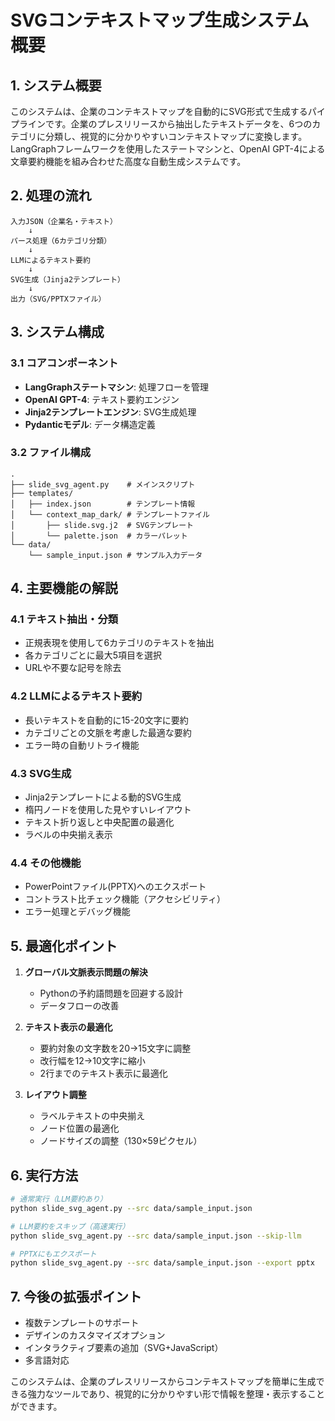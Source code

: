 # SVGコンテキストマップ生成システム 概要

## 1. システム概要

このシステムは、企業のコンテキストマップを自動的にSVG形式で生成するパイプラインです。企業のプレスリリースから抽出したテキストデータを、6つのカテゴリに分類し、視覚的に分かりやすいコンテキストマップに変換します。LangGraphフレームワークを使用したステートマシンと、OpenAI GPT-4による文章要約機能を組み合わせた高度な自動生成システムです。

## 2. 処理の流れ

```
入力JSON（企業名・テキスト）
    ↓
パース処理（6カテゴリ分類）
    ↓
LLMによるテキスト要約
    ↓
SVG生成（Jinja2テンプレート）
    ↓
出力（SVG/PPTXファイル）
```

## 3. システム構成

### 3.1 コアコンポーネント

- **LangGraphステートマシン**: 処理フローを管理
- **OpenAI GPT-4**: テキスト要約エンジン
- **Jinja2テンプレートエンジン**: SVG生成処理
- **Pydanticモデル**: データ構造定義

### 3.2 ファイル構成

```
.
├── slide_svg_agent.py    # メインスクリプト
├── templates/
│   ├── index.json        # テンプレート情報
│   └── context_map_dark/ # テンプレートファイル
│       ├── slide.svg.j2  # SVGテンプレート
│       └── palette.json  # カラーパレット
└── data/
    └── sample_input.json # サンプル入力データ
```

## 4. 主要機能の解説

### 4.1 テキスト抽出・分類

- 正規表現を使用して6カテゴリのテキストを抽出
- 各カテゴリごとに最大5項目を選択
- URLや不要な記号を除去

### 4.2 LLMによるテキスト要約

- 長いテキストを自動的に15-20文字に要約
- カテゴリごとの文脈を考慮した最適な要約
- エラー時の自動リトライ機能

### 4.3 SVG生成

- Jinja2テンプレートによる動的SVG生成
- 楕円ノードを使用した見やすいレイアウト
- テキスト折り返しと中央配置の最適化
- ラベルの中央揃え表示

### 4.4 その他機能

- PowerPointファイル(PPTX)へのエクスポート
- コントラスト比チェック機能（アクセシビリティ）
- エラー処理とデバッグ機能

## 5. 最適化ポイント

1. **グローバル文脈表示問題の解決**
   - Pythonの予約語問題を回避する設計
   - データフローの改善

2. **テキスト表示の最適化**
   - 要約対象の文字数を20→15文字に調整
   - 改行幅を12→10文字に縮小
   - 2行までのテキスト表示に最適化

3. **レイアウト調整**
   - ラベルテキストの中央揃え
   - ノード位置の最適化
   - ノードサイズの調整（130×59ピクセル）

## 6. 実行方法

```bash
# 通常実行（LLM要約あり）
python slide_svg_agent.py --src data/sample_input.json

# LLM要約をスキップ（高速実行）
python slide_svg_agent.py --src data/sample_input.json --skip-llm

# PPTXにもエクスポート
python slide_svg_agent.py --src data/sample_input.json --export pptx
```

## 7. 今後の拡張ポイント

- 複数テンプレートのサポート
- デザインのカスタマイズオプション
- インタラクティブ要素の追加（SVG+JavaScript）
- 多言語対応

このシステムは、企業のプレスリリースからコンテキストマップを簡単に生成できる強力なツールであり、視覚的に分かりやすい形で情報を整理・表示することができます。

